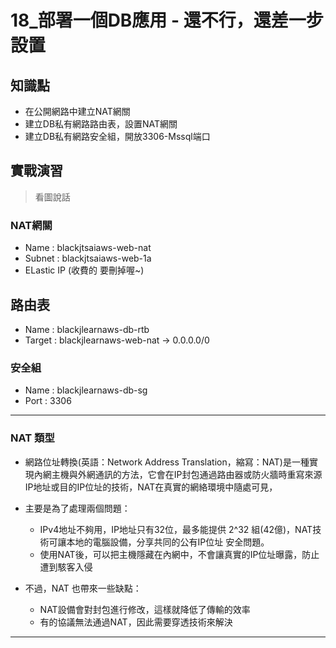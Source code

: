 18_部署一個DB應用 - 還不行，還差一步設置
======================================

## 知識點

* 在公開網路中建立NAT網關
* 建立DB私有網路路由表，設置NAT網關
* 建立DB私有網路安全組，開放3306-Mssql端口

## 實戰演習

> 看圖說話

### NAT網關

+ Name : blackjtsaiaws-web-nat
+ Subnet : blackjtsaiaws-web-1a
+ ELastic IP (收費的 要刪掉喔~)

## 路由表

+ Name : blackjlearnaws-db-rtb
+ Target : blackjlearnaws-web-nat -> 0.0.0.0/0


### 安全組

+ Name : blackjlearnaws-db-sg
+ Port : 3306


---------------------------------------------------------
### NAT 類型

+ 網路位址轉換(英語：Network Address Translation，縮寫：NAT)是一種實現內網主機與外網通訊的方法，它會在IP封包通過路由器或防火牆時重寫來源IP地址或目的IP位址的技術，NAT在真實的網絡環境中隨處可見，

+ 主要是為了處理兩個問題：

  + IPv4地址不夠用，IP地址只有32位，最多能提供 2^32 組(42億)，NAT技術可讓本地的電腦設備，分享共同的公有IP位址
安全問題。
  + 使用NAT後，可以把主機隱藏在內網中，不會讓真實的IP位址曝露，防止遭到駭客入侵

+ 不過，NAT 也帶來一些缺點：
  + NAT設備會對封包進行修改，這樣就降低了傳輸的效率
  + 有的協議無法通過NAT，因此需要穿透技術來解決

---------------------------------------------------------
